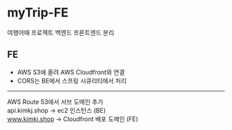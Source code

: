 # myTrip-FE
여행어때 프로젝트 백엔드 프론트엔드 분리

## FE
- AWS S3에 올려 AWS Cloudfront와 연결
- CORS는 BE에서 스프링 시큐리티에서 처리

<hr>

AWS Route 53에서 서브 도메인 추가 <br>
api.kimkj.shop -> ec2 인스턴스 (BE) <br>
www.kimkj.shop -> Cloudfront 배포 도메인 (FE)
